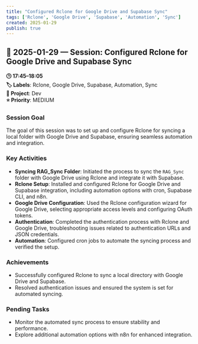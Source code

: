 ```yaml
---
title: "Configured Rclone for Google Drive and Supabase Sync"
tags: ['Rclone', 'Google Drive', 'Supabase', 'Automation', 'Sync']
created: 2025-01-29
publish: true
---
```


## 📅 2025-01-29 — Session: Configured Rclone for Google Drive and Supabase Sync

**🕒 17:45–18:05**  
**🏷️ Labels**: Rclone, Google Drive, Supabase, Automation, Sync  
**📂 Project**: Dev  
**⭐ Priority**: MEDIUM  


### Session Goal
The goal of this session was to set up and configure Rclone for syncing a local folder with Google Drive and Supabase, ensuring seamless automation and integration.

### Key Activities
- **Syncing RAG_Sync Folder**: Initiated the process to sync the `RAG_Sync` folder with Google Drive using Rclone and integrate it with Supabase.
- **Rclone Setup**: Installed and configured Rclone for Google Drive and Supabase integration, including automation options with cron, Supabase CLI, and n8n.
- **Google Drive Configuration**: Used the Rclone configuration wizard for Google Drive, selecting appropriate access levels and configuring OAuth tokens.
- **Authentication**: Completed the authentication process with Rclone and Google Drive, troubleshooting issues related to authentication URLs and JSON credentials.
- **Automation**: Configured cron jobs to automate the syncing process and verified the setup.

### Achievements
- Successfully configured Rclone to sync a local directory with Google Drive and Supabase.
- Resolved authentication issues and ensured the system is set for automated syncing.

### Pending Tasks
- Monitor the automated sync process to ensure stability and performance.
- Explore additional automation options with n8n for enhanced integration.
